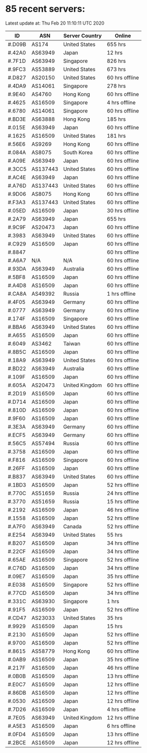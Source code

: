 # 85 recent servers:

Latest update at: Thu Feb 20 11:10:11 UTC 2020

| ID | ASN | Server Country | Online |
| -- | --- | -------------- | ------ |
| #.D09B | AS174 | United States | 655 hrs |
| #.42A0 | AS63949 | Japan | 12 hrs |
| #.7F1D | AS63949 | Singapore | 826 hrs |
| #.9FC3 | AS53889 | United States | 673 hrs |
| #.D827 | AS20150 | United States | 60 hrs offline |
| #.4DA9 | AS14061 | Singapore | 278 hrs |
| #.9E40 | AS4760 | Hong Kong | 60 hrs offline |
| #.4625 | AS16509 | Singapore | 4 hrs offline |
| #.6780 | AS14061 | Singapore | 60 hrs offline |
| #.BD3E | AS63888 | Hong Kong | 185 hrs |
| #.015E | AS63949 | Japan | 60 hrs offline |
| #.1625 | AS16509 | United States | 181 hrs |
| #.56E6 | AS9269 | Hong Kong | 60 hrs offline |
| #.084A | AS8075 | South Korea | 60 hrs offline |
| #.A09E | AS63949 | Japan | 60 hrs offline |
| #.3CC5 | AS137443 | United States | 60 hrs offline |
| #.AC4E | AS63949 | Japan | 60 hrs offline |
| #.A76D | AS137443 | United States | 60 hrs offline |
| #.9D06 | AS8075 | Hong Kong | 60 hrs offline |
| #.F3A3 | AS137443 | United States | 60 hrs offline |
| #.05ED | AS16509 | Japan | 30 hrs offline |
| #.2A79 | AS63949 | Japan | 655 hrs |
| #.9C9F | AS20473 | Japan | 60 hrs offline |
| #.3983 | AS63949 | United States | 60 hrs offline |
| #.C929 | AS16509 | Japan | 60 hrs offline |
| #.8847 |  |  | 60 hrs offline |
| #.A6A7 | N/A | N/A | 60 hrs offline |
| #.93DA | AS63949 | Australia | 60 hrs offline |
| #.5BF8 | AS16509 | Japan | 60 hrs offline |
| #.A4D8 | AS16509 | Japan | 60 hrs offline |
| #.CA8A | AS49392 | Russia | 1 hrs offline |
| #.4F05 | AS63949 | Germany | 60 hrs offline |
| #.0777 | AS63949 | Germany | 60 hrs offline |
| #.174F | AS16509 | Singapore | 60 hrs offline |
| #.BBA6 | AS63949 | United States | 60 hrs offline |
| #.A655 | AS16509 | Japan | 60 hrs offline |
| #.6049 | AS3462 | Taiwan | 60 hrs offline |
| #.8B5C | AS16509 | Japan | 60 hrs offline |
| #.18A9 | AS63949 | United States | 60 hrs offline |
| #.BD22 | AS63949 | Australia | 60 hrs offline |
| #.109F | AS16509 | Japan | 60 hrs offline |
| #.605A | AS20473 | United Kingdom | 60 hrs offline |
| #.2D19 | AS16509 | Japan | 60 hrs offline |
| #.D714 | AS16509 | Japan | 60 hrs offline |
| #.810D | AS16509 | Japan | 60 hrs offline |
| #.9F60 | AS16509 | Japan | 60 hrs offline |
| #.3E3A | AS63949 | Germany | 60 hrs offline |
| #.ECF5 | AS63949 | Germany | 60 hrs offline |
| #.56C5 | AS57494 | Russia | 60 hrs offline |
| #.3758 | AS16509 | Japan | 60 hrs offline |
| #.F816 | AS16509 | Singapore | 60 hrs offline |
| #.26FF | AS16509 | Japan | 60 hrs offline |
| #.B837 | AS63949 | United States | 60 hrs offline |
| #.1BD3 | AS16509 | Japan | 52 hrs offline |
| #.770C | AS51659 | Russia | 24 hrs offline |
| #.3770 | AS51659 | Russia | 15 hrs offline |
| #.2192 | AS16509 | Japan | 46 hrs offline |
| #.1558 | AS16509 | Japan | 52 hrs offline |
| #.A7F0 | AS63949 | Canada | 52 hrs offline |
| #.E254 | AS63949 | United States | 55 hrs |
| #.B207 | AS16509 | Japan | 34 hrs offline |
| #.22CF | AS16509 | Japan | 34 hrs offline |
| #.65AE | AS16509 | Singapore | 52 hrs offline |
| #.C76D | AS16509 | Japan | 34 hrs offline |
| #.09E7 | AS16509 | Japan | 35 hrs offline |
| #.E038 | AS16509 | Singapore | 52 hrs offline |
| #.77CD | AS16509 | Japan | 34 hrs offline |
| #.331C | AS63930 | Singapore | 1 hrs |
| #.91F5 | AS16509 | Japan | 52 hrs offline |
| #.CD47 | AS23033 | United States | 35 hrs |
| #.9929 | AS16509 | Japan | 15 hrs |
| #.2130 | AS16509 | Japan | 52 hrs offline |
| #.9700 | AS16509 | Japan | 52 hrs offline |
| #.8615 | AS58779 | Hong Kong | 60 hrs offline |
| #.0AB9 | AS16509 | Japan | 35 hrs offline |
| #.217F | AS16509 | Japan | 46 hrs offline |
| #.0B0B | AS16509 | Japan | 13 hrs offline |
| #.E0C7 | AS16509 | Japan | 12 hrs offline |
| #.86DB | AS16509 | Japan | 12 hrs offline |
| #.0530 | AS16509 | Japan | 12 hrs offline |
| #.7D26 | AS16509 | Japan | 4 hrs offline |
| #.7E05 | AS63949 | United Kingdom | 12 hrs offline |
| #.A5E3 | AS16509 | Japan | 6 hrs offline |
| #.0FD4 | AS16509 | Japan | 13 hrs offline |
| #.2BCE | AS16509 | Japan | 12 hrs offline |

